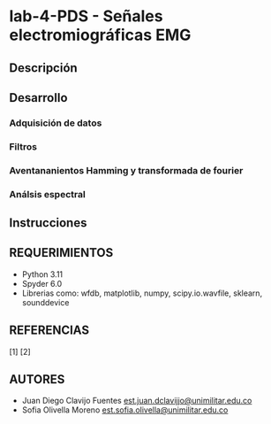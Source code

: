 # lab-4-PDS - Señales electromiográficas EMG

## Descripción

## Desarrollo
### Adquisición de datos
### Filtros
### Aventananientos Hamming y transformada de fourier
### Análsis espectral

## Instrucciones
## REQUERIMIENTOS
- Python 3.11
- Spyder 6.0
- Librerias como: wfdb, matplotlib, numpy, scipy.io.wavfile, sklearn, sounddevice

## REFERENCIAS
[1] 
[2] 

## AUTORES
- Juan Diego Clavijo Fuentes
  est.juan.dclavijjo@unimilitar.edu.co
- Sofia Olivella Moreno
  est.sofia.olivella@unimilitar.edu.co

